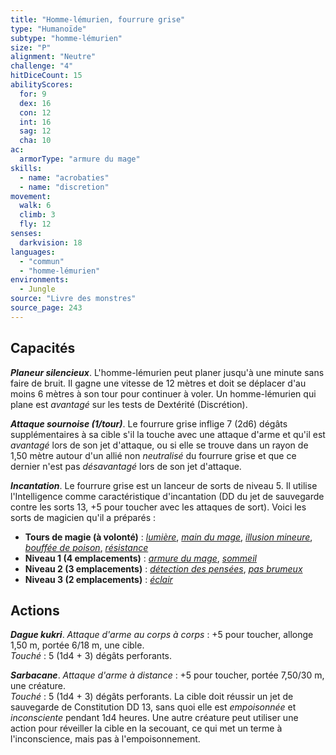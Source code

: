 ```yaml
---
title: "Homme-lémurien, fourrure grise"
type: "Humanoïde"
subtype: "homme-lémurien"
size: "P"
alignment: "Neutre"
challenge: "4"
hitDiceCount: 15
abilityScores:
  for: 9
  dex: 16
  con: 12
  int: 16
  sag: 12
  cha: 10
ac:
  armorType: "armure du mage"
skills:
  - name: "acrobaties"
  - name: "discretion"
movement:
  walk: 6
  climb: 3
  fly: 12
senses:
  darkvision: 18
languages:
  - "commun"
  - "homme-lémurien"
environments:
  - Jungle
source: "Livre des monstres"
source_page: 243
---
```

## Capacités
_**Planeur silencieux**_. L'homme-lémurien peut planer jusqu'à une minute sans faire de bruit. Il gagne une vitesse de 12 mètres et doit se déplacer d'au moins 6 mètres à son tour pour continuer à voler. Un homme-lémurien qui plane est _avantagé_ sur les tests de Dextérité (Discrétion).

_**Attaque sournoise (1/tour)**_. Le fourrure grise inflige 7 (2d6) dégâts supplémentaires à sa cible s'il la touche avec une attaque d'arme et qu'il est _avantagé_ lors de son jet d'attaque, ou si elle se trouve dans un rayon de 1,50 mètre autour d'un allié non _neutralisé_ du fourrure grise et que ce dernier n'est pas _désavantagé_ lors de son jet d'attaque.

_**Incantation**_. Le fourrure grise est un lanceur de sorts de niveau 5. Il utilise l'Intelligence comme caractéristique d'incantation (DD du jet de sauvegarde contre les sorts 13, +5 pour toucher avec les attaques de sort). Voici les sorts de magicien qu'il a préparés :
* **Tours de magie (à volonté)** : [_lumière_](/grimoire/lumiere/), [_main du mage_](/grimoire/main-du-mage/), [_illusion mineure_](/grimoire/illusion-mineure/), [_bouffée de poison_](/grimoire/bouffee-de-poison/), [_résistance_](/grimoire/resistance/)
* **Niveau 1 (4 emplacements)** : [_armure du mage_](/grimoire/armure-du-mage/), [_sommeil_](/grimoire/sommeil/)
* **Niveau 2 (3 emplacements)** : [_détection des pensées_](/grimoire/detection-des-pensees/), [_pas brumeux_](/grimoire/pas-brumeux/)
* **Niveau 3 (2 emplacements)** : [_éclair_](/grimoire/eclair/)

## Actions
_**Dague kukri**_. _Attaque d'arme au corps à corps_ : +5 pour toucher, allonge 1,50 m, portée 6/18 m, une cible.  
_Touché_ : 5 (1d4 + 3) dégâts perforants.

_**Sarbacane**_. _Attaque d'arme à distance_ : +5 pour toucher, portée 7,50/30 m, une créature.  
_Touché_ : 5 (1d4 + 3) dégâts perforants. La cible doit réussir un jet de sauvegarde de Constitution DD 13, sans quoi elle est _empoisonnée_ et _inconsciente_ pendant 1d4 heures. Une autre créature peut utiliser une action pour réveiller la cible en la secouant, ce qui met un terme à l'inconscience, mais pas à l'empoisonnement.
